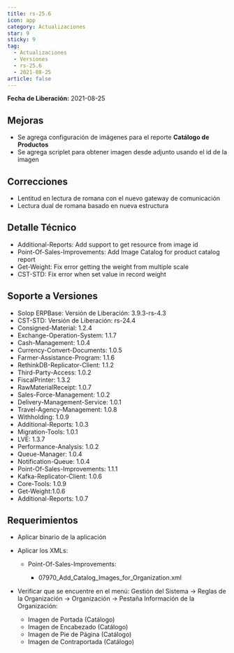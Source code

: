 ```yaml
---
title: rs-25.6
icon: app
category: Actualizaciones
star: 9
sticky: 9
tag:
  - Actualizaciones
  - Versiones
  - rs-25.6
  - 2021-08-25
article: false
---
```


**Fecha de Liberación:** 2021-08-25

## Mejoras

- Se agrega configuración de imágenes para el reporte **Catálogo de Productos**
- Se agrega scriplet para obtener imagen desde adjunto usando el id de la imagen

## Correcciones

- Lentitud en lectura de romana con el nuevo gateway de comunicación
- Lectura dual de romana basado en nueva estructura

## Detalle Técnico

- Additional-Reports: Add support to get resource from image id
- Point-Of-Sales-Improvements: Add Image Catalog for product catalog report
- Get-Weight: Fix error getting the weight from multiple scale
- CST-STD: Fix error when set value in record weight

## Soporte a Versiones

- Solop ERPBase: Versión de Liberación: 3.9.3-rs-4.3
- CST-STD: Versión de Liberación: rs-24.4
- Consigned-Material: 1.2.4
- Exchange-Operation-System: 1.1.7
- Cash-Management: 1.0.4
- Currency-Convert-Documents: 1.0.5
- Farmer-Assistance-Program: 1.1.6
- RethinkDB-Replicator-Client: 1.1.2
- Third-Party-Access: 1.0.2
- FiscalPrinter: 1.3.2
- RawMaterialReceipt: 1.0.7
- Sales-Force-Management: 1.0.2
- Delivery-Management-Service: 1.0.1
- Travel-Agency-Management: 1.0.8
- Withholding: 1.0.9
- Additional-Reports: 1.0.3
- Migration-Tools: 1.0.1
- LVE: 1.3.7
- Performance-Analysis: 1.0.2
- Queue-Manager: 1.0.4
- Notification-Queue: 1.0.4
- Point-Of-Sales-Improvements: 1.1.1
- Kafka-Replicator-Client: 1.0.6
- Core-Tools: 1.0.9
- Get-Weight:1.0.6
- Additional-Reports: 1.0.7

## Requerimientos

- Aplicar binario de la aplicación

- Aplicar los XMLs:
  
  - Point-Of-Sales-Improvements:
  
    - 07970_Add_Catalog_Images_for_Organization.xml
  
- Verificar que se encuentre en el menú: Gestión del Sistema -> Reglas de la Organización -> Organización -> Pestaña Información de la Organización:

  - Imagen de Portada (Catálogo)
  - Imagen de Encabezado (Catálogo)
  - Imagen de Pie de Página (Catálogo)
  - Imagen de Contraportada (Catálogo)
